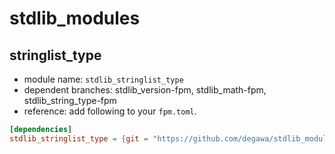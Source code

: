 # stdlib_modules
## stringlist_type
- module name: `stdlib_stringlist_type`
- dependent branches: stdlib_version-fpm, stdlib_math-fpm, stdlib_string_type-fpm
- reference: add following to your `fpm.toml`.

```toml
[dependencies]
stdlib_stringlist_type = {git = "https://github.com/degawa/stdlib_modules", branch="stdlib_stringlist_type-fpm"}
```
